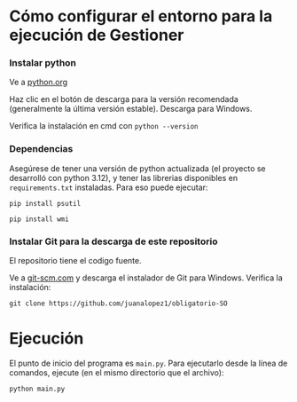 # Cómo configurar el entorno para la ejecución de Gestioner
### Instalar python

Ve a [python.org](python.org)

Haz clic en el botón de descarga para la versión recomendada (generalmente la última versión estable). Descarga para Windows.

Verifica la instalación en cmd con `python --version`

### Dependencias

Asegúrese de tener una versión de python actualizada (el proyecto se desarrolló con python 3.12), y tener las librerias
disponibles en `requirements.txt` instaladas. Para eso puede ejecutar:

```
pip install psutil
```
```
pip install wmi
```

### Instalar Git para la descarga de este repositorio

El repositorio tiene el codigo fuente.

Ve a [git-scm.com](git-scm.com) y descarga el instalador de Git para Windows.
Verifica la instalación:

`git clone https://github.com/juanalopez1/obligatorio-SO`

# Ejecución

El punto de inicio del programa es `main.py`. Para ejecutarlo desde la línea de
comandos, ejecute (en el mismo directorio que el archivo):

```
python main.py
```